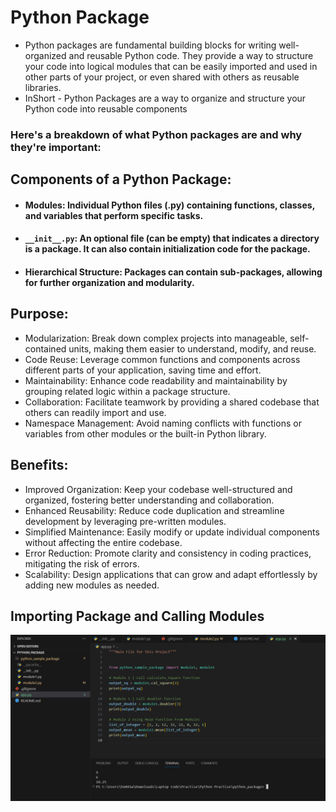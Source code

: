 # Python Package

- Python packages are fundamental building blocks for writing well-organized and reusable Python code. They provide a way to structure your code into logical modules that can be easily imported and used in other parts of your project, or even shared with others as reusable libraries.
- InShort - Python Packages are a way to organize and structure your Python code into reusable components

### Here's a breakdown of what Python packages are and why they're important:

## Components of a Python Package:

- #### Modules: Individual Python files (.py) containing functions, classes, and variables that perform specific tasks.
- #### `__init__.py`: An optional file (can be empty) that indicates a directory is a package. It can also contain initialization code for the package.
- #### Hierarchical Structure: Packages can contain sub-packages, allowing for further organization and modularity.

## Purpose:

- Modularization: Break down complex projects into manageable, self-contained units, making them easier to understand, modify, and reuse.
- Code Reuse: Leverage common functions and components across different parts of your application, saving time and effort.
- Maintainability: Enhance code readability and maintainability by grouping related logic within a package structure.
- Collaboration: Facilitate teamwork by providing a shared codebase that others can readily import and use.
- Namespace Management: Avoid naming conflicts with functions or variables from other modules or the built-in Python library.

## Benefits:

- Improved Organization: Keep your codebase well-structured and organized, fostering better understanding and collaboration.
- Enhanced Reusability: Reduce code duplication and streamline development by leveraging pre-written modules.
- Simplified Maintenance: Easily modify or update individual components without affecting the entire codebase.
- Error Reduction: Promote clarity and consistency in coding practices, mitigating the risk of errors.
- Scalability: Design applications that can grow and adapt effortlessly by adding new modules as needed.

## Importing Package and Calling Modules

![app.py File Execution](/assets/image.png)
